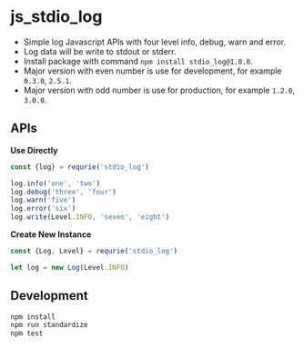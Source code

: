 # js_stdio_log

* Simple log Javascript APIs with four level info, debug, warn and error.
* Log data will be write to stdout or stderr.
* Install package with command `npm install stdio_log@1.0.0`.
* Major version with even number is use for development, for example `0.3.0`, `2.5.1`.
* Major version with odd number is use for production, for example `1.2.0`, `3.0.0`.

## APIs

**Use Directly**

```js
const {log} = requrie('stdio_log')

log.info('one', 'two')
log.debug('three', 'four')
log.warn('five')
log.error('six')
log.write(Level.INFO, 'seven', 'eight')
```

**Create New Instance**

```js
const {Log, Level} = requrie('stdio_log')

let log = new Log(Level.INFO)
```

## Development

```js
npm install
npm run standardize
npm test
```
